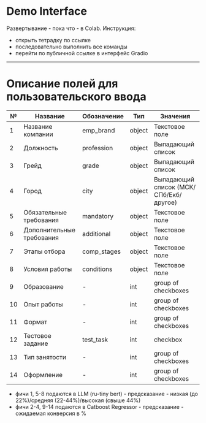 # Demo Interface
Развертывание - пока что - в Colab.
Инструкция:
- открыть тетрадку по ссылке
- последовательно выполнить все команды
- перейти по публичной ссылке в интерфейс Gradio
_______
# Описание полей для пользовательского ввода

|№|Название|Обозначение|Тип|Значения|
|--|--|--|--|--|
|1|Название компании|emp_brand|object|Текстовое поле|
|2|Должность|profession|object|Выпадающий список|
|3|Грейд|grade|object|Выпадающий список|
|4|Город|city|object|Выпадающий список (МСК/СПб/Екб/другое)|
|5|Обязательные требования|mandatory|object|Текстовое поле|
|6|Дополнительные требования|additional|object|Текстовое поле|
|7|Этапы отбора|comp_stages|object|Текстовое поле|
|8|Условия работы|conditions|object|Текстовое поле|
|9|Образование|-|int|group of checkboxes|
|10|Опыт работы|-|int|group of checkboxes|
|11|Формат|-|int|group of checkboxes|
|12|Тестовое задание|test_task|int|checkbox|
|13|Тип занятости|-|int|group of checkboxes|
|14|Оформление|-|int|group of checkboxes|

- фичи 1, 5-8 подаются в LLM (ru-tiny bert) - предсказание - низкая (до 22%)/средняя (22-44%)/высокая (свыше 44%)
- фичи 2-4, 9-14 подаются в Catboost Regressor - предсказание - ожидаемая конверсия в %

